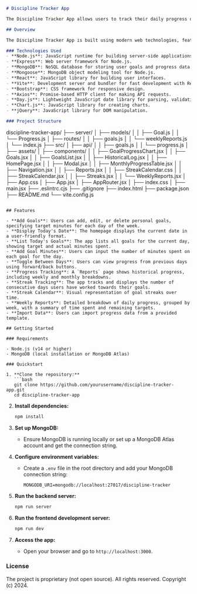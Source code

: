 ```markdown
# Discipline Tracker App

The Discipline Tracker App allows users to track their daily progress on personal goals, enabling them to see how their discipline evolves over time. The app provides an intuitive interface for goal management and progress tracking, fostering accountability and motivation.

## Overview

The Discipline Tracker App is built using modern web technologies, featuring a React frontend and a Node.js backend with Express and MongoDB. The architecture ensures a responsive and interactive user experience, while the backend manages data persistence and retrieval.

### Technologies Used
- **Node.js**: JavaScript runtime for building server-side applications.
- **Express**: Web server framework for Node.js.
- **MongoDB**: NoSQL database for storing user goals and progress data.
- **Mongoose**: MongoDB object modeling tool for Node.js.
- **React**: JavaScript library for building user interfaces.
- **Vite**: Development server and bundler for fast development with React.
- **Bootstrap**: CSS framework for responsive design.
- **Axios**: Promise-based HTTP client for making API requests.
- **Day.js**: Lightweight JavaScript date library for parsing, validating, manipulating, and formatting dates.
- **Chart.js**: JavaScript library for creating charts.
- **jQuery**: JavaScript library for DOM manipulation.

### Project Structure
```
discipline-tracker-app/
├── server/
│   ├── models/
│   │   ├── Goal.js
│   │   └── Progress.js
│   ├── routes/
│   │   ├── goals.js
│   │   └── weeklyReports.js
│   └── index.js
├── src/
│   ├── api/
│   │   ├── goals.js
│   │   └── progress.js
│   ├── assets/
│   ├── components/
│   │   ├── GoalProgressChart.jsx
│   │   ├── Goals.jsx
│   │   ├── GoalsList.jsx
│   │   ├── HistoricalLog.jsx
│   │   ├── HomePage.jsx
│   │   ├── Modal.jsx
│   │   ├── MonthlyProgressTable.jsx
│   │   ├── Navigation.jsx
│   │   ├── Reports.jsx
│   │   ├── StreakCalendar.css
│   │   ├── StreakCalendar.jsx
│   │   ├── Streaks.jsx
│   │   └── WeeklyReports.jsx
│   ├── App.css
│   ├── App.jsx
│   ├── AppRouter.jsx
│   ├── index.css
│   ├── main.jsx
├── .eslintrc.cjs
├── .gitignore
├── index.html
├── package.json
├── README.md
└── vite.config.js
```

## Features

- **Add Goals**: Users can add, edit, or delete personal goals, specifying target minutes for each day of the week.
- **Display Today's Date**: The homepage displays the current date in a user-friendly format.
- **List Today's Goals**: The app lists all goals for the current day, showing target and actual minutes spent.
- **Add Goal Minutes**: Users can input the number of minutes spent on each goal for the day.
- **Toggle Between Days**: Users can view progress from previous days using forward/back buttons.
- **Progress Tracking**: A `Reports` page shows historical progress, including weekly and monthly breakdowns.
- **Streak Tracking**: The app tracks and displays the number of consecutive days users have worked towards their goals.
- **Streak Calendar**: Visual representation of goal streaks over time.
- **Weekly Reports**: Detailed breakdown of daily progress, grouped by week, with a summary of time spent and remaining targets.
- **Import Data**: Users can import progress data from a provided template.

## Getting Started

### Requirements

- Node.js (v14 or higher)
- MongoDB (local installation or MongoDB Atlas)

### Quickstart

1. **Clone the repository:**
   ```bash
   git clone https://github.com/yourusername/discipline-tracker-app.git
   cd discipline-tracker-app
   ```

2. **Install dependencies:**
   ```bash
   npm install
   ```

3. **Set up MongoDB:**
   - Ensure MongoDB is running locally or set up a MongoDB Atlas account and get the connection string.

4. **Configure environment variables:**
   - Create a `.env` file in the root directory and add your MongoDB connection string:
     ```
     MONGODB_URI=mongodb://localhost:27017/discipline-tracker
     ```

5. **Run the backend server:**
   ```bash
   npm run server
   ```

6. **Run the frontend development server:**
   ```bash
   npm run dev
   ```

7. **Access the app:**
   - Open your browser and go to `http://localhost:3000`.

### License

The project is proprietary (not open source). All rights reserved. Copyright (c) 2024.
```